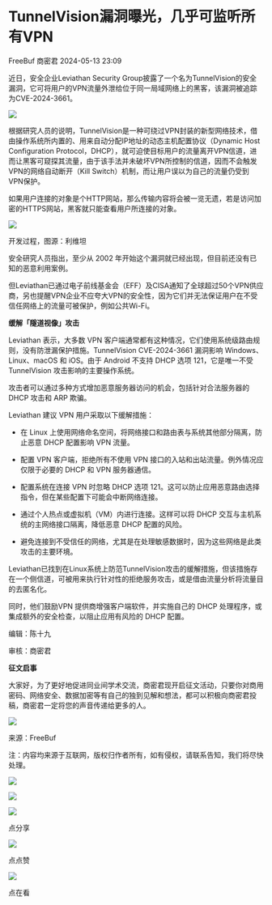 #  TunnelVision漏洞曝光，几乎可监听所有VPN   
FreeBuf  商密君   2024-05-13 23:09  
  
近日，安全企业Leviathan Security Group披露了一个名为TunnelVision的安全漏洞，它可将用户的VPN流量外泄给位于同一局域网络上的黑客，该漏洞被追踪为CVE-2024-3661。  
  
  
![](https://mmbiz.qpic.cn/mmbiz_png/qq5rfBadR3icbJZfib5NgYxBe30Z0AbBCowiaMYo54dX9FanNhVBJj2j3icficvJYsic2M94RopZlg3GAOWwgUBfbDtw/640?wx_fmt=png&from=appmsg&wxfrom=13&tp=wxpic "")  
  
  
根据研究人员的说明，TunnelVision是一种可绕过VPN封装的新型网络技术，借由操作系统所内置的、用来自动分配IP地址的动态主机配置协议（Dynamic Host Configuration Protocol，DHCP），就可迫使目标用户的流量离开VPN信道，进而让黑客可窥探其流量，由于该手法并未破坏VPN所控制的信道，因而不会触发VPN的网络自动断开（Kill Switch）机制，而让用户误以为自己的流量仍受到VPN保护。  
  
  
如果用户连接的对象是个HTTP网站，那么传输内容将会被一览无遗，若是访问加密的HTTPS网站，黑客就只能查看用户所连接的对象。  
  
  
![](https://mmbiz.qpic.cn/mmbiz_png/qq5rfBadR3icbJZfib5NgYxBe30Z0AbBCocacjLJ5iawibPQZCaYzsRhIjubaggfSpcpQhdTeQjX7OBWzicup45Rlmg/640?wx_fmt=png&from=appmsg&tp=wxpic&wxfrom=5&wx_lazy=1&wx_co=1 "")  
  
开发过程，图源：利维坦  
  
  
安全研究人员指出，至少从 2002 年开始这个漏洞就已经出现，但目前还没有已知的恶意利用案例。  
  
  
但Leviathan已通过电子前线基金会（EFF）及CISA通知了全球超过50个VPN供应商，另也提醒VPN企业不应夸大VPN的安全性，因为它们并无法保证用户在不受信任网络上的流量可被保护，例如公共Wi-Fi。  
  
  
**缓解「隧道视像」攻击**  
  
  
  
Leviathan 表示，大多数 VPN 客户端通常都有这种情况，它们使用系统级路由规则，没有防泄漏保护措施。TunnelVision CVE-2024-3661 漏洞影响 Windows、Linux、macOS 和 iOS。由于 Android 不支持 DHCP 选项 121，它是唯一不受 TunnelVision 攻击影响的主要操作系统。  
  
  
攻击者可以通过多种方式增加恶意服务器访问的机会，包括针对合法服务器的 DHCP 攻击和 ARP 欺骗。  
  
  
Leviathan 建议 VPN 用户采取以下缓解措施：  
  
- 在 Linux 上使用网络命名空间，将网络接口和路由表与系统其他部分隔离，防止恶意 DHCP 配置影响 VPN 流量。  
  
- 配置 VPN 客户端，拒绝所有不使用 VPN 接口的入站和出站流量。例外情况应仅限于必要的 DHCP 和 VPN 服务器通信。  
  
- 配置系统在连接 VPN 时忽略 DHCP 选项 121。这可以防止应用恶意路由选择指令，但在某些配置下可能会中断网络连接。  
  
- 通过个人热点或虚拟机（VM）内进行连接。这样可以将 DHCP 交互与主机系统的主网络接口隔离，降低恶意 DHCP 配置的风险。  
  
- 避免连接到不受信任的网络，尤其是在处理敏感数据时，因为这些网络是此类攻击的主要环境。  
  
Leviathan已找到在Linux系统上防范TunnelVision攻击的缓解措施，但该措施存在一个侧信道，可被用来执行针对性的拒绝服务攻击，或是借由流量分析将流量目的去匿名化。  
  
  
同时，他们鼓励VPN 提供商增强客户端软件，并实施自己的 DHCP 处理程序，或集成额外的安全检查，以阻止应用有风险的 DHCP 配置。  
  
  
编辑：陈十九  
  
审核：商密君  
  
**征文启事**  
  
大家好，为了更好地促进同业间学术交流，商密君现开启征文活动，只要你对商用密码、网络安全、数据加密等有自己的独到见解和想法，都可以积极向商密君投稿，商密君一定将您的声音传递给更多的人。  
  
  
![](https://mmbiz.qpic.cn/mmbiz_jpg/1HyKzSU2XXNcXmbiaiaCljdXpwzOEQ9QTBXMibM6rZTOnbTSwTmCXncQLria2vuLGxn8QPtznzBc0as8vBxWIjrWxQ/640?wx_fmt=jpeg "")  
  
来源：FreeBuf  
  
注：内容均来源于互联网，版权归作者所有，如有侵权，请联系告知，我们将尽快处理。  
  
![](https://mmbiz.qpic.cn/mmbiz_jpg/1HyKzSU2XXOdeQx0thlyozF2swQTEN9iaaBNDG0jTKfAgqgdesve8x5IEWNvYxjF6sAWjO1TPCZVsWd0oiaDn3uw/640?wx_fmt=jpeg&wxfrom=5&wx_lazy=1&wx_co=1 "")  
  
  
![](https://mmbiz.qpic.cn/mmbiz_png/1HyKzSU2XXMyyClGk1cttkSBbJicAn5drpXEbFIeChG9IkrslYEylRF4Z6KNaxNafDwr5ibcYaZXdnveQCNIr5kw/640?wx_fmt=jpeg&wxfrom=5&wx_lazy=1&wx_co=1 "")  
  
![](https://mmbiz.qpic.cn/mmbiz_png/1HyKzSU2XXMZPiaDBD8yxbIHiciauWK4tuiaMcJkA69QYZ9T4jmc3fdN6EA7Qq9A8E3RWcTKhxVEU1QjqOgrJMu2Qg/640?wx_fmt=png&wxfrom=5&wx_lazy=1&wx_co=1 "")  
  
点分享  
  
![](https://mmbiz.qpic.cn/mmbiz_png/1HyKzSU2XXMZPiaDBD8yxbIHiciauWK4tuiaiaRXdw4BFsc7MxzkVZaKGgtjWA5GKtUfm3hlgzsBtjJ0mnh9QibeFOGQ/640?wx_fmt=png&wxfrom=5&wx_lazy=1&wx_co=1 "")  
  
点点赞  
  
![](https://mmbiz.qpic.cn/mmbiz_png/1HyKzSU2XXMZPiaDBD8yxbIHiciauWK4tuiaeiaNlRO9954g4VS87icD7KQdxzokTGDIjmCJA563IwfStoFzPUaliauXg/640?wx_fmt=png&wxfrom=5&wx_lazy=1&wx_co=1 "")  
  
点在看  
  
